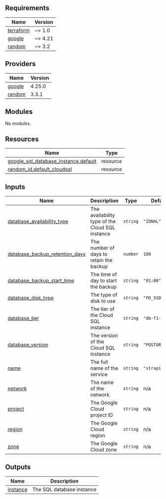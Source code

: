 <!-- BEGIN_TF_DOCS -->
## Requirements

| Name | Version |
|------|---------|
| <a name="requirement_terraform"></a> [terraform](#requirement\_terraform) | ~> 1.0 |
| <a name="requirement_google"></a> [google](#requirement\_google) | ~> 4.21 |
| <a name="requirement_random"></a> [random](#requirement\_random) | ~> 3.2 |

## Providers

| Name | Version |
|------|---------|
| <a name="provider_google"></a> [google](#provider\_google) | 4.25.0 |
| <a name="provider_random"></a> [random](#provider\_random) | 3.3.1 |

## Modules

No modules.

## Resources

| Name | Type |
|------|------|
| [google_sql_database_instance.default](https://registry.terraform.io/providers/hashicorp/google/latest/docs/resources/sql_database_instance) | resource |
| [random_id.default_cloudsql](https://registry.terraform.io/providers/hashicorp/random/latest/docs/resources/id) | resource |

## Inputs

| Name | Description | Type | Default | Required |
|------|-------------|------|---------|:--------:|
| <a name="input_database_availability_type"></a> [database\_availability\_type](#input\_database\_availability\_type) | The availability type of the Cloud SQL instance | `string` | `"ZONAL"` | no |
| <a name="input_database_backup_retention_days"></a> [database\_backup\_retention\_days](#input\_database\_backup\_retention\_days) | The number of days to retain the backup | `number` | `180` | no |
| <a name="input_database_backup_start_time"></a> [database\_backup\_start\_time](#input\_database\_backup\_start\_time) | The time of day to start the backup | `string` | `"01:00"` | no |
| <a name="input_database_disk_type"></a> [database\_disk\_type](#input\_database\_disk\_type) | The type of disk to use | `string` | `"PD_SSD"` | no |
| <a name="input_database_tier"></a> [database\_tier](#input\_database\_tier) | The tier of the Cloud SQL instance | `string` | `"db-f1-micro"` | no |
| <a name="input_database_version"></a> [database\_version](#input\_database\_version) | The version of the Cloud SQL instance | `string` | `"POSTGRES_14"` | no |
| <a name="input_name"></a> [name](#input\_name) | The full name of the service | `string` | `"strapi"` | no |
| <a name="input_network"></a> [network](#input\_network) | The name of the network | `string` | n/a | yes |
| <a name="input_project"></a> [project](#input\_project) | The Google Cloud project ID | `string` | n/a | yes |
| <a name="input_region"></a> [region](#input\_region) | The Google Cloud region | `string` | n/a | yes |
| <a name="input_zone"></a> [zone](#input\_zone) | The Google Cloud zone | `string` | n/a | yes |

## Outputs

| Name | Description |
|------|-------------|
| <a name="output_instance"></a> [instance](#output\_instance) | The SQL database instance |
<!-- END_TF_DOCS -->